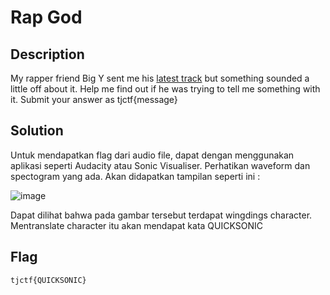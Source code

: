 # Rap God 

## Description

My rapper friend Big Y sent me his [latest track](https://github.com/lumbricina/TJCTF-2020-05311840000044/blob/master/Forensics/Rap%20God/BigYAudio.mp3) but something sounded a little off about it. Help me find out if he was trying to tell me something with it. Submit your answer as tjctf{message}

## Solution

Untuk mendapatkan flag dari audio file, dapat dengan menggunakan aplikasi seperti Audacity atau Sonic Visualiser. Perhatikan waveform dan spectogram yang ada. Akan didapatkan tampilan seperti ini :

![image](https://github.com/desyaapd/TJCTF-2020-baboba/blob/master/Forensics/Rap-God/rapgod.jpg)

Dapat dilihat bahwa pada gambar tersebut terdapat wingdings character. Mentranslate character itu akan mendapat kata QUICKSONIC

## Flag

```
tjctf{QUICKSONIC}
```
